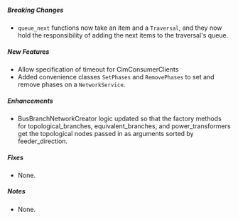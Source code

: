 ##### Breaking Changes
* `queue_next` functions now take an item and a `Traversal`, and they now hold the responsibility of adding the next items to the traversal's queue.

##### New Features
* Allow specification of timeout for CimConsumerClients
* Added convenience classes `SetPhases` and `RemovePhases` to set and remove phases on a `NetworkService`.

##### Enhancements
* BusBranchNetworkCreator logic updated so that the factory methods for topological_branches, equivalent_branches, and power_transformers get the topological nodes passed in as arguments sorted by feeder_direction.

##### Fixes
* None.

##### Notes
* None.
